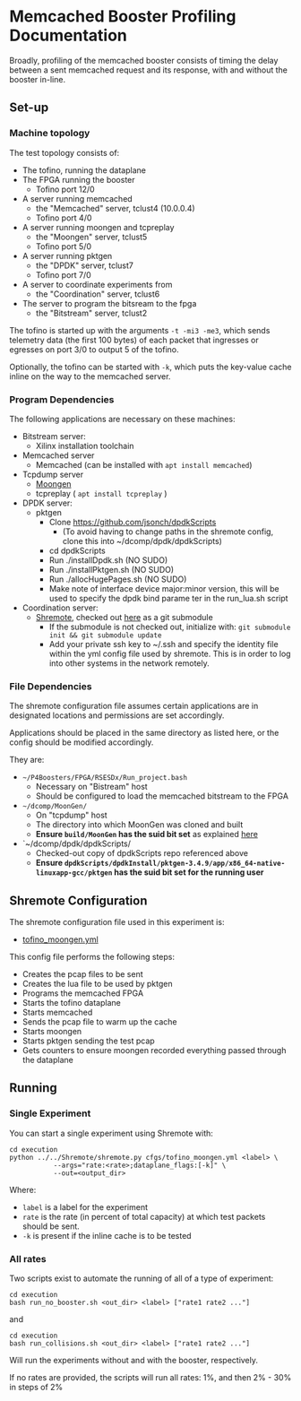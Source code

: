 # Memcached Booster Profiling Documentation

Broadly, profiling of the memcached booster consists of timing
the delay between a sent memcached request and its response,
with and without the booster in-line.

## Set-up

### Machine topology

The test topology consists of:
* The tofino, running the dataplane
* The FPGA running the booster
  * Tofino port 12/0
* A server running memcached
  * the "Memcached" server, tclust4 (10.0.0.4)
  * Tofino port 4/0
* A server running moongen and tcpreplay
  * the "Moongen" server, tclust5
  * Tofino port 5/0
* A server running pktgen
  * the "DPDK" server, tclust7
  * Tofino port 7/0
* A server to coordinate experiments from
  * the "Coordination" server, tclust6
* The server to program the bitsream to the fpga
  * the "Bitstream" server, tclust2

The tofino is started up with the arguments `-t -mi3 -me3`,
which sends telemetry data (the first 100 bytes) of each packet
that ingresses or egresses on port 3/0 to output 5 of the tofino.

Optionally, the tofino can be started with `-k`, which
puts the key-value cache inline on the way to the memcached server.

### Program Dependencies

The following applications are necessary on these machines:

* Bitstream server:
  * Xilinx installation toolchain
* Memcached server
  * Memcached (can be installed with `apt install memcached`)
* Tcpdump server
  * [Moongen](https://github.com/emmericp/MoonGen)
  * tcpreplay ( `apt install tcpreplay` )
* DPDK server:
  * pktgen
    * Clone https://github.com/jsonch/dpdkScripts
      * (To avoid having to change paths in the shremote config, clone this into ~/dcomp/dpdk/dpdkScripts)
    * cd dpdkScripts
    * Run ./installDpdk.sh (NO SUDO)
    * Run ./installPktgen.sh (NO SUDO)
    * Run ./allocHugePages.sh (NO SUDO)
    * Make note of interface device major:minor version, this will be used to specify the dpdk bind parame	ter in the run_lua.sh script
* Coordination server:
  * [Shremote](https://github.com/isaac-ped/Shremote), checked out [here](..) as a git submodule
    * If the submodule is not checked out, initialize with: `git submodule init && git submodule update`
    * Add your private ssh key to ~/.ssh and specify the identity file within the yml config file used by 	shremote. This is in order to log into other systems in the network remotely.


### File Dependencies

The shremote configuration file
assumes certain applications are in designated locations
and permissions are set accordingly.

Applications should be placed in the same directory as listed here,
or the config should be modified accordingly.

They are:

* `~/P4Boosters/FPGA/RSESDx/Run_project.bash`
  * Necessary on "Bistream" host
  * Should be configured to load the memcached bitstream to the FPGA
* `~/dcomp/MoonGen/`
  * On "tcpdump" host
  * The directory into which MoonGen was cloned and built
  * **Ensure `build/MoonGen` has the suid bit set** as explained [here](../e2e/e2e.md#Shremote-Privileges)
* `~/dcomp/dpdk/dpdkScripts/
  * Checked-out copy of dpdkScripts repo referenced above
  * **Ensure `dpdkScripts/dpdkInstall/pktgen-3.4.9/app/x86_64-native-linuxapp-gcc/pktgen`
    has the suid bit set for the running user**

## Shremote Configuration

The shremote configuration file used in this experiment is:

* [tofino_moongen.yml](execution/cfgs/tofino_moongen.yml)

This config file performs the following steps:
* Creates the pcap files to be sent
* Creates the lua file to be used by pktgen
* Programs the memcached FPGA
* Starts the tofino dataplane
* Starts memcached
* Sends the pcap file to warm up the cache
* Starts moongen
* Starts pktgen sending the test pcap
* Gets counters to ensure moongen recorded everything passed through the dataplane

## Running

### Single Experiment

You can start a single experiment using Shremote with:

```shell
cd execution
python ../../Shremote/shremote.py cfgs/tofino_moongen.yml <label> \
           --args="rate:<rate>;dataplane_flags:[-k]" \
           --out=<output_dir>
```

Where:
* `label` is a label for the experiment
* `rate` is the rate (in percent of total capacity) at which test packets should
be sent.
* `-k` is present if the inline cache is to be tested

### All rates

Two scripts exist to automate the running of all of a type of experiment:
```shell
cd execution
bash run_no_booster.sh <out_dir> <label> ["rate1 rate2 ..."]
```
and
```shell
cd execution
bash run_collisions.sh <out_dir> <label> ["rate1 rate2 ..."]
```
Will run the experiments without and with the booster, respectively.

If no rates are provided, the scripts will run all rates:
1%, and then 2% - 30% in steps of 2%
